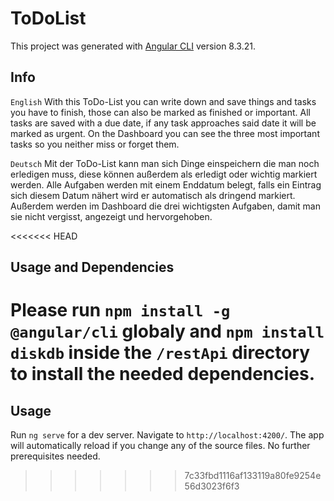 # ToDoList

This project was generated with [Angular CLI](https://github.com/angular/angular-cli) version 8.3.21.

## Info

`English`
With this ToDo-List you can write down and save things and tasks you have to finish, those can also be marked as finished or important. All tasks are saved with a due date, if any task approaches said date it will be marked as urgent. On the Dashboard you can see the three most important tasks so you neither miss or forget them.

`Deutsch`
Mit der ToDo-List kann man sich Dinge einspeichern die man noch erledigen muss, diese können außerdem als erledigt oder wichtig markiert werden. Alle Aufgaben werden mit einem Enddatum belegt, falls ein Eintrag sich diesem Datum nähert wird er automatisch als dringend markiert. Außerdem werden im Dashboard die drei wichtigsten Aufgaben, damit man sie nicht vergisst, angezeigt und hervorgehoben.

<<<<<<< HEAD
## Usage and Dependencies

Please run `npm install -g @angular/cli` globaly and `npm install diskdb` inside the `/restApi` directory to install the needed dependencies.
=======
## Usage

Run `ng serve` for a dev server. Navigate to `http://localhost:4200/`. The app will automatically reload if you change any of the source files.
No further prerequisites needed.
>>>>>>> 7c33fbd1116af133119a80fe9254e56d3023f6f3
